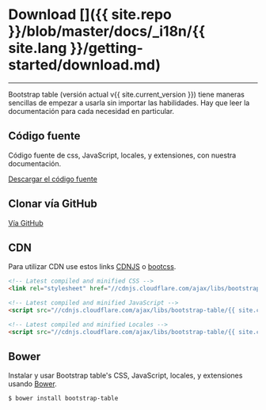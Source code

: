 # Download []({{ site.repo }}/blob/master/docs/_i18n/{{ site.lang }}/getting-started/download.md)

---

<p class="lead">
Bootstrap table (versión actual v{{ site.current_version }}) tiene maneras sencillas de empezar a usarla sin importar las habilidades. Hay que leer la documentación para cada necesidad en particular.
</p>

## Código fuente

Código fuente de css, JavaScript, locales, y extensiones, con nuestra documentación.

<a href="{{ site.master_zip }}" class="btn btn-lg btn-outline" role="button">Descargar el código fuente</a>

## Clonar vía GitHub

<a href="{{ site.repo }}" class="btn btn-lg btn-outline" role="button">Vía GitHub</a>

## CDN

Para utilizar CDN use estos links [CDNJS](https://www.cdnjs.com/libraries/bootstrap-table) o [bootcss](https://open.bootcss.com/bootstrap-table/).

```html
<!-- Latest compiled and minified CSS -->
<link rel="stylesheet" href="//cdnjs.cloudflare.com/ajax/libs/bootstrap-table/{{ site.current_version }}/bootstrap-table.min.css">

<!-- Latest compiled and minified JavaScript -->
<script src="//cdnjs.cloudflare.com/ajax/libs/bootstrap-table/{{ site.current_version }}/bootstrap-table.min.js"></script>

<!-- Latest compiled and minified Locales -->
<script src="//cdnjs.cloudflare.com/ajax/libs/bootstrap-table/{{ site.current_version }}/locale/bootstrap-table-zh-CN.min.js"></script>
```

## Bower

Instalar y usar Bootstrap table's CSS, JavaScript, locales, y extensiones usando [Bower](https://bower.io/).

```bash
$ bower install bootstrap-table
```
